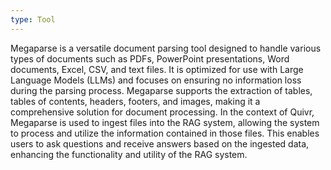 ```yaml
---
type: Tool
---
```


Megaparse is a versatile document parsing tool designed to handle various types of documents such as PDFs, PowerPoint presentations, Word documents, Excel, CSV, and text files. It is optimized for use with Large Language Models (LLMs) and focuses on ensuring no information loss during the parsing process. Megaparse supports the extraction of tables, tables of contents, headers, footers, and images, making it a comprehensive solution for document processing. In the context of Quivr, Megaparse is used to ingest files into the RAG system, allowing the system to process and utilize the information contained in those files. This enables users to ask questions and receive answers based on the ingested data, enhancing the functionality and utility of the RAG system.